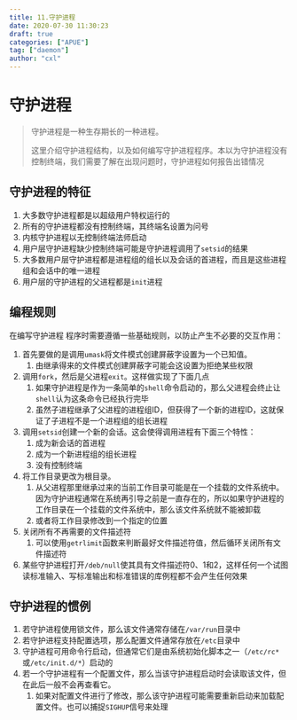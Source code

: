 ```yaml
---
title: 11.守护进程
date: 2020-07-30 11:30:23
draft: true
categories: ["APUE"]
tag: ["daemon"]
author: "cxl"
---
```


# 守护进程

> 守护进程是一种生存期长的一种进程。
>
> 这里介绍守护进程结构，以及如何编写守护进程程序。本以为守护进程没有控制终端，我们需要了解在出现问题时，守护进程如何报告出错情况

## 守护进程的特征

1. 大多数守护进程都是以超级用户特权运行的
2. 所有的守护进程都没有控制终端，其终端名设置为问号
3. 内核守护进程以无控制终端法师启动
4. 用户层守护进程缺少控制终端可能是守护进程调用了`setsid`的结果
5. 大多数用户层守护进程都是进程组的组长以及会话的首进程，而且是这些进程组和会话中的唯一进程
6. 用户层的守护进程的父进程都是`init`进程

## 编程规则

在编写守护进程 程序时需要遵循一些基础规则，以防止产生不必要的交互作用：

1. 首先要做的是调用`umask`将文件模式创建屏蔽字设置为一个已知值。
   1. 由继承得来的文件模式创建屏蔽字可能会这设置为拒绝某些权限
2. 调用`fork`，然后是父进程`exit`。这样做实现了下面几点
   1. 如果守护进程是作为一条简单的`shell`命令启动的，那么父进程会终止让`shell`认为这条命令已经执行完毕
   2. 虽然子进程继承了父进程的进程组ID，但获得了一个新的进程ID，这就保证了子进程不是一个进程组的组长进程
3. 调用`setsid`创建一个新的会话。这会使得调用进程有下面三个特性：
   1. 成为新会话的首进程
   2. 成为一个新进程组的组长进程
   3. 没有控制终端
4. 将工作目录更改为根目录。
   1. 从父进程那里继承过来的当前工作目录可能是在一个挂载的文件系统中。因为守护进程通常在系统再引导之前是一直存在的，所以如果守护进程的工作目录在一个挂载的文件系统中，那么该文件系统就不能被卸载
   2. 或者将工作目录修改到一个指定的位置
5. 关闭所有不再需要的文件描述符
   1. 可以使用`getrlimit`函数来判断最好文件描述符值，然后循环关闭所有文件描述符
6. 某些守护进程打开`/deb/null`使其具有文件描述符0、1和2，这样任何一个试图读标准输入、写标准输出和标准错误的库例程都不会产生任何效果

## 守护进程的惯例

1. 若守护进程使用锁文件，那么该文件通常存储在`/var/run`目录中
2. 若守护进程支持配置选项，那么配置文件通常存放在`/etc`目录中
3. 守护进程可用命令行启动，但通常它们是由系统初始化脚本之一（`/etc/rc*`或`/etc/init.d/*`）启动的
4. 若一个守护进程有一个配置文件，那么当该守护进程启动时会读取该文件，但在此后一般不会再查看它。
   1. 如果对配置文件进行了修改，那么该守护进程可能需要重新启动来加载配置文件。也可以捕捉`SIGHUP`信号来处理